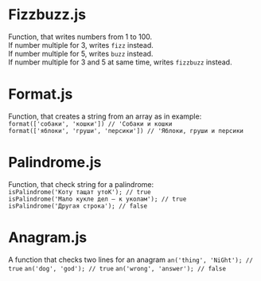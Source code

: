 # Fizzbuzz.js
Function, that writes numbers from 1 to 100.  
If number multiple for 3, writes `fizz` instead.  
If number multiple for 5, writes `buzz` instead.  
If number multiple for 3 and 5 at same time, writes `fizzbuzz` instead.  

# Format.js
Function, that creates a string from an array as in example:  
`format(['собаки', 'кошки']) // 'Собаки и кошки`  
`format(['яблоки', 'груши', 'персики']) // 'Яблоки, груши и персики`  

# Palindrome.js
Function, that check string for a palindrome:  
`isPalindrome('Коту тащат утоК'); // true`  
`isPalindrome('Мало кукле дел – к уколам'); // true`  
`isPalindrome('Другая строка'); // false`  

# Anagram.js
A function that checks two lines for an anagram
`an('thing', 'NiGht'); // true`
`an('dog', 'god'); // true`
`an('wrong', 'answer'); // false`